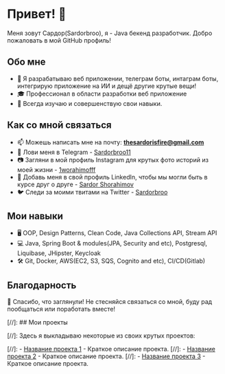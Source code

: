 # Привет! 👋

Меня зовут Сардор(Sardorbroo), я - Java бекенд разработчик. Добро пожаловать в мой GitHub профиль!

## Обо мне

- 🚀 Я разрабатываю веб приложении, телеграм боты, интаграм боты, интегрирую приложение на ИИ и дещё другие крутые вещи!
- 🎓 Профессионал в области разработки веб приложение
- 🌱 Всегда изучаю и совершенствую свои навыки.

## Как со мной связаться

- 📫 Можешь написать мне на почту: **thesardorisfire@gmail.com**
- 💬 Лови меня в Telegram - [Sardorbroo11](https://t.me/Sardorbro11)
- 📷 Загляни в мой профиль Instagram для крутых фото историй из моей жизни - [1worahimofff](https://www.instagram.com/1worahimofff/)
- 👔 Добавь меня в свой профиль LinkedIn, чтобы мы могли быть в курсе друг о друге - [Sardor Shorahimov](https://www.linkedin.com/in/sardor-shorahimov-124783242/)
- 🐦 Следи за моими твитами на Twitter - [Sardorbroo](https://twitter.com/Sardorbroo)

## Мои навыки

- 🖥️ OOP, Design Patterns, Clean Code, Java Collections API, Stream API
- 💻 Java, Spring Boot & modules(JPA, Security and etc), Postgresql, Liquibase, JHipster, Keycloak
- 🛠️ Git, Docker, AWS(EC2, S3, SQS, Cognito and etc), CI/CD(Gitlab)

## Благодарность

🙏 Спасибо, что заглянули! Не стесняйся связаться со мной, буду рад пообщаться или поработать вместе!

[//]: ## Мои проекты

[//]: Здесь я выкладываю некоторые из своих крутых проектов:

[//]: - [Название проекта 1](ссылка) - Краткое описание проекта.
[//]: - [Название проекта 2](ссылка) - Краткое описание проекта.
[//]: - [Название проекта 3](ссылка) - Краткое описание проекта.
